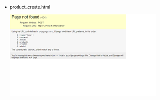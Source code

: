 * product_create.html
    <form action='/search/' method='POST'>&nbsp;
    <img src="./images/action_search_ex.png">